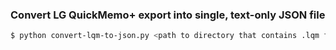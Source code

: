 ### Convert LG QuickMemo+ export into single, text-only JSON file

```sh
$ python convert-lqm-to-json.py <path to directory that contains .lqm files>
```

